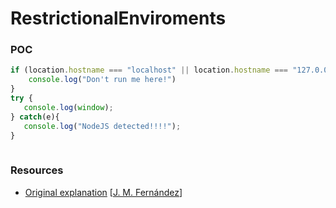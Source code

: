 # RestrictionalEnviroments

### POC

```javascript
if (location.hostname === "localhost" || location.hostname === "127.0.0.1" || location.hostname === "") {
    console.log("Don't run me here!")
}
try { 
   console.log(window); 
} catch(e){ 
   console.log("NodeJS detected!!!!"); 
}
 
```
### Resources

- [Original explanation](https://x-c3ll.github.io/posts/javascript-antidebugging/#0x0b-restrictional-enviroments) [[J. M. Fernández](https://x-c3ll.github.io)]

